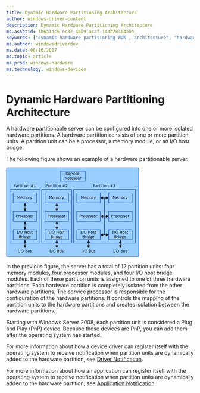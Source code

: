 ```yaml
---
title: Dynamic Hardware Partitioning Architecture
author: windows-driver-content
description: Dynamic Hardware Partitioning Architecture
ms.assetid: 1b6a1dc5-ec32-4bb9-acaf-14db284b4a0e
keywords: ["dynamic hardware partitioning WDK , architecture", "hardware partitioning WDK dynamic , architecture", "partitions WDK dynamic hardware , architecture", "architecture WDK dynamic hardware partitioning", "dynamically partitionable servers WDK", "servers WDK dynamic hardware partitioning"]
ms.author: windowsdriverdev
ms.date: 06/16/2017
ms.topic: article
ms.prod: windows-hardware
ms.technology: windows-devices
---
```


# Dynamic Hardware Partitioning Architecture


A hardware partitionable server can be configured into one or more isolated hardware partitions. A hardware partition consists of one or more partition units. A partition unit can be a processor, a memory module, or an I/O host bridge.

The following figure shows an example of a hardware partitionable server.

![diagram illustrating a hardware partitionable server](images/dhparch.gif)

In the previous figure, the server has a total of 12 partition units: four memory modules, four processor modules, and four I/O host bridge modules. Each of these partition units is assigned to one of three hardware partitions. Each hardware partition is completely isolated from the other hardware partitions. The service processor is responsible for the configuration of the hardware partitions. It controls the mapping of the partition units to the hardware partitions and creates isolation between the hardware partitions.

Starting with Windows Server 2008, each partition unit is considered a Plug and Play (PnP) device. Because these devices are PnP, you can add them after the operating system has started.

For more information about how a device driver can register itself with the operating system to receive notification when partition units are dynamically added to the hardware partition, see [Driver Notification](driver-notification.md).

For more information about how an application can register itself with the operating system to receive notification when partition units are dynamically added to the hardware partition, see [Application Notification](application-notification.md).

 

 





